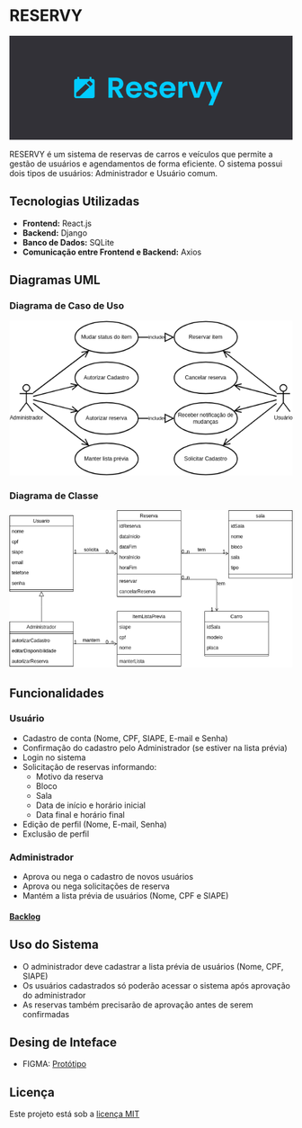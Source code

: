 # RESERVY

<img src="./documentation/imagem.png" alt="Exemplo imagem">

RESERVY é um sistema de reservas de carros e veículos que permite a gestão de usuários e agendamentos de forma eficiente. O sistema possui dois tipos de usuários: Administrador e Usuário comum.

## Tecnologias Utilizadas

- **Frontend:** React.js
- **Backend:** Django
- **Banco de Dados:** SQLite
- **Comunicação entre Frontend e Backend:** Axios

## Diagramas UML

### Diagrama de Caso de Uso
<img src="./documentation/rev-uc.drawio.png" alt="Diagrama de Caso de Uso">

### Diagrama de Classe
<img src="./documentation/rev-class.drawio.png" alt="Diagrama de Classe">

## Funcionalidades

### Usuário
- Cadastro de conta (Nome, CPF, SIAPE, E-mail e Senha)
- Confirmação do cadastro pelo Administrador (se estiver na lista prévia)
- Login no sistema
- Solicitação de reservas informando:
  - Motivo da reserva
  - Bloco
  - Sala
  - Data de início e horário inicial
  - Data final e horário final
- Edição de perfil (Nome, E-mail, Senha)
- Exclusão de perfil

### Administrador
- Aprova ou nega o cadastro de novos usuários
- Aprova ou nega solicitações de reserva
- Mantém a lista prévia de usuários (Nome, CPF e SIAPE)

#### [Backlog](https://github.com/users/thevictorgabriel/projects/2)

## Uso do Sistema
- O administrador deve cadastrar a lista prévia de usuários (Nome, CPF, SIAPE)
- Os usuários cadastrados só poderão acessar o sistema após aprovação do administrador
- As reservas também precisarão de aprovação antes de serem confirmadas

## Desing de Inteface
- FIGMA: [Protótipo](https://www.figma.com/design/Bt3hWvBnnAidKShryWMzrn/SUPER?node-id=713-2)

## Licença
Este projeto está sob a [licença MIT](LICENSE)
